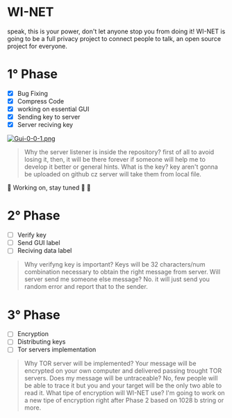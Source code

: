 # WI-NET
speak, this is your power, don't let anyone stop you from doing it!
WI-NET is going to be a full privacy project to connect people to talk, an open source project for everyone.



# 1° Phase

- [x] Bug Fixing 
- [x] Compress Code 
- [x] working on essential GUI 
- [x] Sending key to server 
- [x] Server reciving key

[![Gui-0-0-1.png](https://i.postimg.cc/PJW41zkw/Gui-0-0-1.png)](https://postimg.cc/T5Pg6b1d)

> Why the server listener is inside the repository? first of all to avoid losing it, then, it will be there forever if someone will help me to develop it better or general hints.
> What is the key? key aren't gonna be uploaded on github cz server will take them from local file.
> 

:construction: Working on, stay tuned :loudspeaker: :construction:
# 2° Phase
- [ ] Verify key
- [ ] Send GUI label
- [ ] Reciving data label

> Why verifyng key is important?
> Keys will be 32 characters/num combination necessary to obtain the right message from server.
> Will server send me someone else message? No. it will just send you random error and report that to the sender.


# 3° Phase
- [ ] Encryption
- [ ] Distributing keys
- [ ] Tor servers implementation

> Why TOR server will be implemented? Your message will be encrypted on your own computer and delivered passing trought TOR servers.
> Does my message will be untraceable? No, few people will be able to trace it but you and your target will be the only two able to read it.
> What tipe of encryption will WI-NET use? I'm going to work on a new tipe of encryption right after Phase 2 based on 1028 b string or more.
